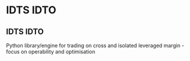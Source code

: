 # IDTS IDTO
## IDTS IDTO

Python library/engine for trading on cross and isolated leveraged margin - focus on operability and optimisation
